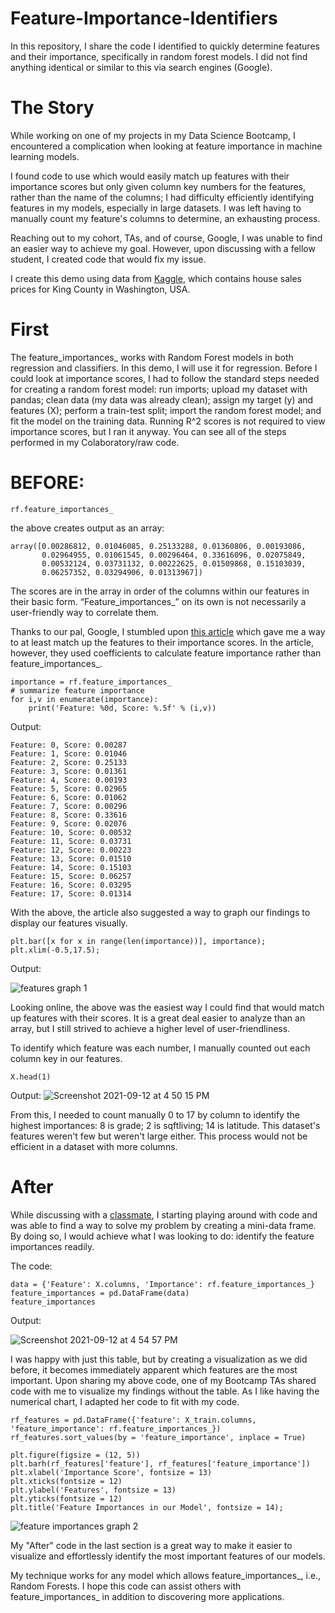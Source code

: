 # Feature-Importance-Identifiers
In this repository, I share the code I identified to quickly determine features and their importance, specifically in random forest models. I did not find anything identical or similar to this via search engines (Google).

# The Story
While working on one of my projects in my Data Science Bootcamp, I encountered a complication when looking at feature importance in machine learning models. 

I found code to use which would easily match up features with their importance scores but only given column key numbers for the features, rather than the name of the columns; I had difficulty efficiently identifying features in my models, especially in large datasets. I was left having to manually count my feature's columns to determine, an exhausting process.

Reaching out to my cohort, TAs, and of course, Google, I was unable to find an easier way to achieve my goal. However, upon discussing with a fellow student, I created code that would fix my issue.

I create this demo using data from [Kaggle](https://www.kaggle.com/harlfoxem/housesalesprediction), which contains house sales prices for King County in Washington, USA.

# First

The feature_importances_ works with Random Forest models in both regression and classifiers. In this demo, I will use it for regression. Before I could look at importance scores, I had to follow the standard steps needed for creating a random forest model: run imports; upload my dataset with pandas; clean data (my data was already clean); assign my target (y) and features (X); perform a train-test split; import the random forest model; and fit the model on the training data. Running R^2 scores is not required to view importance scores, but I ran it anyway. You can see all of the steps performed in my Colaboratory/raw code.

# BEFORE:

```rf.feature_importances_```

the above creates output as an array: 

```
array([0.00286812, 0.01046085, 0.25133288, 0.01360806, 0.00193086,
       0.02964955, 0.01061545, 0.00296464, 0.33616096, 0.02075849,
       0.00532124, 0.03731132, 0.00222625, 0.01509868, 0.15103039,
       0.06257352, 0.03294906, 0.01313967])
```

The scores are in the array in order of the columns within our features in their basic form. “Feature_importances_” on its own is not necessarily a user-friendly way to correlate them.

Thanks to our pal, Google, I stumbled upon [this article](https://machinelearningmastery.com/calculate-feature-importance-with-python/) which gave me a way to at least match up the features to their importance scores. In the article, however, they used coefficients to calculate feature importance rather than feature_importances_.

```
importance = rf.feature_importances_
# summarize feature importance
for i,v in enumerate(importance):
	print('Feature: %0d, Score: %.5f' % (i,v))
```
 

Output:

```
Feature: 0, Score: 0.00287
Feature: 1, Score: 0.01046
Feature: 2, Score: 0.25133
Feature: 3, Score: 0.01361
Feature: 4, Score: 0.00193
Feature: 5, Score: 0.02965
Feature: 6, Score: 0.01062
Feature: 7, Score: 0.00296
Feature: 8, Score: 0.33616
Feature: 9, Score: 0.02076
Feature: 10, Score: 0.00532
Feature: 11, Score: 0.03731
Feature: 12, Score: 0.00223
Feature: 13, Score: 0.01510
Feature: 14, Score: 0.15103
Feature: 15, Score: 0.06257
Feature: 16, Score: 0.03295
Feature: 17, Score: 0.01314
```


With the above, the article also suggested a way to graph our findings to display our features visually.

```
plt.bar([x for x in range(len(importance))], importance);
plt.xlim(-0.5,17.5);
```
Output:

![features graph 1](https://user-images.githubusercontent.com/86759538/133001723-7b31265a-cd60-417d-84dd-20dec3ab8720.png)

Looking online, the above was the easiest way I could find that would match up features with their scores. It is a great deal easier to analyze than an array, but I still strived to achieve a higher level of user-friendliness.

To identify which feature was each number, I manually counted out each column key in our features.

```X.head(1)```

Output:
![Screenshot 2021-09-12 at 4 50 15 PM](https://user-images.githubusercontent.com/86759538/133002398-10060252-2644-419b-8544-d22bf553fa17.png)

From this, I needed to count manually 0 to 17 by column to identify the highest importances: 8 is grade; 2 is sqftliving; 14 is latitude. This dataset's features weren't few but weren't large either. This process would not be efficient in a dataset with more columns.

# After
While  discussing with a [classmate](https://github.com/Drodricks0), I starting playing around with code and was able to find a way to solve my problem by creating a mini-data frame. By doing so, I would achieve what I was looking to do: identify the feature importances readily.

The code:
```
data = {'Feature': X.columns, 'Importance': rf.feature_importances_}
feature_importances = pd.DataFrame(data)
feature_importances
```
Output:

![Screenshot 2021-09-12 at 4 54 57 PM](https://user-images.githubusercontent.com/86759538/133002515-bb14cca6-3424-4b87-b2ca-683b33b559f0.png)

I was happy with just this table, but by creating a visualization as we did before, it becomes immediately apparent which features are the most important. Upon sharing my above code, one of my Bootcamp TAs shared code with me to visualize my findings without the table. As I like having the numerical chart, I adapted her code to fit with my code.

```
rf_features = pd.DataFrame({'feature': X_train.columns, 'feature_importance': rf.feature_importances_})
rf_features.sort_values(by = 'feature_importance', inplace = True)

plt.figure(figsize = (12, 5))
plt.barh(rf_features['feature'], rf_features['feature_importance'])
plt.xlabel('Importance Score', fontsize = 13)
plt.xticks(fontsize = 12)
plt.ylabel('Features', fontsize = 13)
plt.yticks(fontsize = 12)
plt.title('Feature Importances in our Model', fontsize = 14);
```

![feature importances graph 2](https://user-images.githubusercontent.com/86759538/133002585-729baed7-19b9-4893-95a3-41995af2e0fd.png)

My "After" code in the last section is a great way to make it easier to visualize and effortlessly identify the most important features of our models.

My technique works for any model which allows feature_importances_, i.e., Random Forests. I hope this code can assist others with feature_importances_ in addition to discovering more applications.

